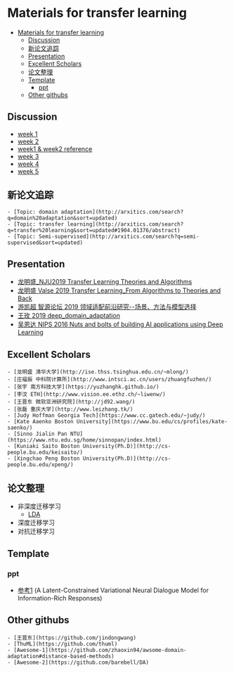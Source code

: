 # Materials for transfer learning

- [Materials for transfer learning](#materials-for-transfer-learning)
  * [Discussion](#discussion)
  * [新论文追踪](#新论文追踪)
  * [Presentation](#presentation)
  * [Excellent Scholars](#excellent-scholars)
  * [论文整理](#论文整理)
  * [Template](#Template)
    + [ppt](#ppt)
  * [Other githubs](#other-githubs)
 

## Discussion

   - [week 1](https://github.com/dududuAA/TL_group/tree/master/discuss/week1_10-14)
   - [week 2](https://github.com/dududuAA/TL_group/tree/master/discuss/week2_10-23)
   - [week1 & week2 reference](https://github.com/dududuAA/TL_group/blob/master/discuss/week1%262%E5%8F%82%E8%80%83.pdf)
   - [week 3](https://github.com/dududuAA/TL/tree/master/discuss/week3_10-30)
   - [week 4](https://github.com/dududuAA/TL/tree/master/discuss/week4_11-07)
   - [week 5](https://github.com/dududuAA/TL/tree/master/discuss/week5_11-13)
   
## 新论文追踪

	- [Topic: domain adaptation](http://arxitics.com/search?q=domain%20adaptation&sort=updated)
	- [Topic: transfer learning](http://arxitics.com/search?q=transfer%20learning&sort=updated#1904.01376/abstract)
	- [Topic: Semi-supervised](http://arxitics.com/search?q=semi-supervised&sort=updated)
		  
## Presentation
   
   - [龙明盛_NJU2019 Transfer Learning Theories and Algorithms](https://github.com/dududuAA/TL_group/tree/master/presentation/%E9%BE%99%E6%98%8E%E7%9B%9B_NJU2019_Transfer%20Learning%20Theories%20and%20Algorithms)
   - [龙明盛 Valse 2019 Transfer Learning_From Algorithms to Theories and Back](https://github.com/dududuAA/TL_group/tree/master/presentation/%E9%BE%99%E6%98%8E%E7%9B%9B_valse2019_Transfer%20Learning_From%20Algorithms%20to%20Theories%20and%20Back)
   - [游凯超 智源论坛 2019 领域适配前沿研究--场景、方法与模型选择](https://www.bilibili.com/video/BV15J411W7KX?from=search&seid=8739501206493640960)
   - [王玫   2019 deep_domain_adaptation](https://github.com/dududuAA/TL_group/tree/master/presentation/%E7%8E%8B%E7%8E%AB_2019_deep_domain_adaptation)
   - [吴恩达 NIPS 2016  Nuts and bolts of building AI applications using Deep Learning](https://github.com/dududuAA/TL_group/tree/master/presentation/%E5%90%B4%E6%81%A9%E8%BE%BE_NIPS2016_Nuts%20and%20bolts%20of%20building%20AI%20applications%20using%20Deep%20Learning)
   
## Excellent Scholars

	- [龙明盛 清华大学](http://ise.thss.tsinghua.edu.cn/~mlong/)
	- [庄福振 中科院计算所](http://www.intsci.ac.cn/users/zhuangfuzhen/)
	- [张宇 南方科技大学](https://yuzhanghk.github.io/)
	- [李汶 ETH](http://www.vision.ee.ethz.ch/~liwenw/)
	- [王晋东 微软亚洲研究院](http://jd92.wang/)
	- [张磊 重庆大学](http://www.leizhang.tk/)
	- [Judy Hoffman Georgia Tech](https://www.cc.gatech.edu/~judy/)
	- [Kate Aaenko Boston University](https://www.bu.edu/cs/profiles/kate-saenko/)
	- [Sinno Jialin Pan NTU](https://www.ntu.edu.sg/home/sinnopan/index.html)
	- [Kuniaki Saito Boston University(Ph.D)](http://cs-people.bu.edu/keisaito/)
	- [Xingchao Peng Boston University(Ph.D)](http://cs-people.bu.edu/xpeng/)

## 论文整理

   - 非深度迁移学习
		- [LDA](https://github.com/dududuAA/TL/tree/master/%E8%AE%BA%E6%96%87%E6%95%B4%E7%90%86/%E9%9D%9E%E6%B7%B1%E5%BA%A6%E8%BF%81%E7%A7%BB%E5%AD%A6%E4%B9%A0/LDA)
   - 深度迁移学习
   - 对抗迁移学习

## Template
  
  ### ppt
  - [参考1](https://github.com/dududuAA/TL_group/blob/master/template/ppt/%E5%8F%82%E8%80%831.pptx) (A Latent-Constrained Variational Neural Dialogue Model for Information-Rich Responses)

## Other githubs

	- [王晋东](https://github.com/jindongwang)
	- [ThuML](https://github.com/thuml)
	- [Awesome-1](https://github.com/zhaoxin94/awsome-domain-adaptation#distance-based-methods)
	- [Awesome-2](https://github.com/barebell/DA)